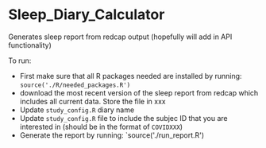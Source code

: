 # Sleep_Diary_Calculator
Generates sleep report from redcap output (hopefully will add in API functionality)

To run:

- First make sure that all R packages needed are installed by running: `source('./R/needed_packages.R')`
- download the most recent version of the sleep report from redcap which includes all current data. Store the file in xxx 
- Update `study_config.R` diary name
- Update `study_config.R` file to include the subjec ID that you are interested in (should be in the format of `COVIDXXX`)
- Generate the report by running: `source('./run_report.R')